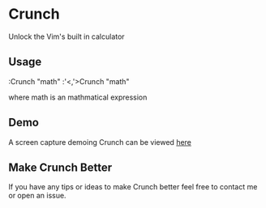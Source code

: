 Crunch
=====
Unlock the Vim's built in calculator

Usage
-----
:Crunch "math" 
:'<,'>Crunch "math"

where math is an mathmatical expression

Demo
----
A screen capture demoing Crunch can be viewed [here]()


Make Crunch Better
------------------
If you have any tips or ideas to make Crunch
better feel free to contact me or open an issue.  
